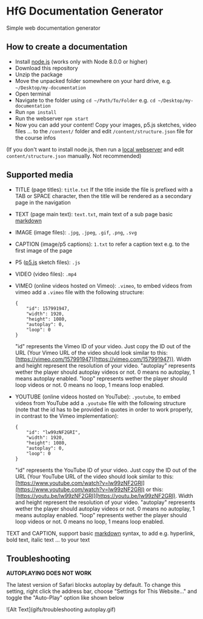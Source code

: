 HfG Documentation Generator
==========================

Simple web documentation generator


How to create a documentation
-----------------------------

* Install [node.js](https://nodejs.org/) (works only with Node 8.0.0 or higher)
* Download this repository
* Unzip the package
* Move the unpacked folder somewhere on your hard drive, e.g. `~/Desktop/my-documentation`
* Open terminal
* Navigate to the folder using `cd ~/Path/To/Folder` e.g. `cd ~/Desktop/my-documentation`
* Run `npm install`
* Run the webserver `npm start`
* Now you can add your content! Copy your images, p5.js sketches, video files ... to the `/content/` folder and edit `/content/structure.json` file for the course infos

(If you don't want to install node.js, then run a [local webserver](https://github.com/processing/p5.js/wiki/Local-server) and edit `content/structure.json` manually. Not recommended)

Supported media
---------------
* TITLE (page titles): `title.txt`
	If the title inside the file is prefixed with a TAB or SPACE character, then the title will be rendered as a secondary page in the navigation
* TEXT (page main text): `text.txt`, main text of a sub page
basic [markdown](https://en.wikipedia.org/wiki/Markdown#Example)
* IMAGE (image files): `.jpg`, `.jpeg`, `.gif`, `.png`, `.svg`
* CAPTION (image/p5 captions): `1.txt` to refer a caption text e.g. to the first image of the page
* P5 ([p5.js](http://p5js.org/) sketch files): `.js`
* VIDEO (video files): `.mp4`
* VIMEO (online videos hosted on Vimeo): `.vimeo`, to embed videos from vimeo add a `.vimeo` file with the following structure:
	```
	{
		"id": 157991947,
		"width": 1920,
		"height": 1080,
		"autoplay": 0,
		"loop": 0
	}
	```
	"id" represents the Vimeo ID of your video. Just copy the ID out of the URL (Your Vimeo URL of the video should look similar to this: [https://vimeo.com/157991947](https://vimeo.com/157991947)).
	Width and height represent the resolution of your video.
	"autoplay" represents wether the player should autoplay videos or not. 0 means no autoplay, 1 means autoplay enabled.
	"loop" represents wether the player should loop videos or not. 0 means no loop, 1 means loop enabled.

* YOUTUBE (online videos hosted on YouTube): `.youtube`, to embed videos from YouTube add a `.youtube` file with the following structure (note that the id has to be provided in quotes in order to work properly, in contrast to the Vimeo implementation):

	```
	{
		"id": "lw99zNF2GRI",
		"width": 1920,
		"height": 1080,
		"autoplay": 0,
		"loop": 0
	}
	```

	"id" represents the YouTube ID of your video. Just copy the ID out of the URL (Your YouTube URL of the video should look similar to this: [https://www.youtube.com/watch?v=lw99zNF2GRI](https://www.youtube.com/watch?v=lw99zNF2GRI) or this: [https://youtu.be/lw99zNF2GRI](https://youtu.be/lw99zNF2GRI).
	Width and height represent the resolution of your video.
	"autoplay" represents wether the player should autoplay videos or not. 0 means no autoplay, 1 means autoplay enabled.
	"loop" represents wether the player should loop videos or not. 0 means no loop, 1 means loop enabled.


TEXT and CAPTION, support basic [markdown](https://en.wikipedia.org/wiki/Markdown#Example) syntax, to add e.g. hyperlink, bold text, italic text ... to your text

Troubleshooting
---------------
**AUTOPLAYING DOES NOT WORK**

The latest version of Safari blocks autoplay by default. To change this setting, right click the address bar, choose "Settings for This Website..." and toggle the "Auto-Play" option like shown below

![Alt Text](gifs/troubleshooting autoplay.gif)

